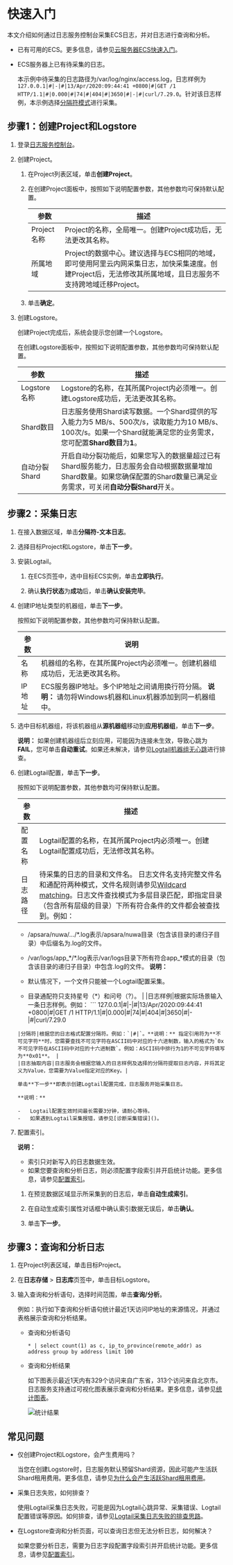 # 快速入门

本文介绍如何通过日志服务控制台采集ECS日志，并对日志进行查询和分析。

-   已有可用的ECS。更多信息，请参见[云服务器ECS快速入门](/intl.zh-CN/快速入门/通过控制台使用ECS实例（快捷版）.md)。
-   ECS服务器上已有待采集的日志。

    本示例中待采集的日志路径为/var/log/nginx/access.log，日志样例为`127.0.0.1|#|-|#|13/Apr/2020:09:44:41 +0800|#|GET /1 HTTP/1.1|#|0.000|#|74|#|404|#|3650|#|-|#|curl/7.29.0`。针对该日志样例，本示例选择[分隔符模式](/intl.zh-CN/数据采集/Logtail采集/采集文本日志/使用分隔符模式采集日志.md)进行采集。


## 步骤1：创建Project和Logstore

1.  登录[日志服务控制台](https://sls.console.aliyun.com)。

2.  创建Project。

    1.  在Project列表区域，单击**创建Project**。

    2.  在创建Project面板中，按照如下说明配置参数，其他参数均可保持默认配置。

        |参数|描述|
        |--|--|
        |Project名称|Project的名称，全局唯一。创建Project成功后，无法更改其名称。|
        |所属地域|Project的数据中心。建议选择与ECS相同的地域，即可使用阿里云内网采集日志，加快采集速度。创建Project后，无法修改其所属地域，且日志服务不支持跨地域迁移Project。 |

    3.  单击**确定**。

3.  创建Logstore。

    创建Project完成后，系统会提示您创建一个Logstore。

    在创建Logstore面板中，按照如下说明配置参数，其他参数均可保持默认配置。

    |参数|描述|
    |--|--|
    |Logstore名称|Logstore的名称，在其所属Project内必须唯一。创建Logstore成功后，无法更改其名称。|
    |Shard数目|日志服务使用Shard读写数据。一个Shard提供的写入能力为5 MB/s、500次/s，读取能力为10 MB/s、100次/s。如果一个Shard就能满足您的业务需求，您可配置**Shard数目**为**1**。 |
    |自动分裂Shard|开启自动分裂功能后，如果您写入的数据量超过已有Shard服务能力，日志服务会自动根据数据量增加Shard数量。如果您确保配置的Shard数量已满足业务需求，可关闭**自动分裂Shard**开关。 |


## 步骤2：采集日志

1.  在接入数据区域，单击**分隔符-文本日志**。

2.  选择目标Project和Logstore，单击**下一步**。

3.  安装Logtail。

    1.  在ECS页签中，选中目标ECS实例，单击**立即执行**。

    2.  确认**执行状态**为**成功**后，单击**确认安装完毕**。

4.  创建IP地址类型的机器组，单击**下一步**。

    按照如下说明配置参数，其他参数均可保持默认配置。

    |参数|说明|
    |--|--|
    |名称|机器组的名称，在其所属Project内必须唯一。创建机器组成功后，无法更改其名称。|
    |IP地址|ECS服务器IP地址。多个IP地址之间请用换行符分隔。 **说明：** 请勿将Windows机器和Linux机器添加到同一机器组中。 |

5.  选中目标机器组，将该机器组从**源机器组**移动到**应用机器组**，单击**下一步**。

    **说明：** 如果创建机器组后立刻应用，可能因为连接未生效，导致心跳为**FAIL**，您可单击**自动重试**。如果还未解决，请参见[Logtail机器组无心跳]()进行排查。

6.  创建Logtail配置，单击**下一步**。

    按照如下说明配置参数，其他参数均可保持默认配置。

    |参数|描述|
    |--|--|
    |配置名称|Logtail配置的名称，在其所属Project内必须唯一。创建Logtail配置成功后，无法修改其名称。|
    |日志路径|待采集的日志的目录和文件名。 日志文件名支持完整文件名和通配符两种模式，文件名规则请参见[Wildcard matching](http://man7.org/linux/man-pages/man7/glob.7.html)。日志文件查找模式为多层目录匹配，即指定目录（包含所有层级的目录）下所有符合条件的文件都会被查找到。例如：

    -   /apsara/nuwa/…/\*.log表示/apsara/nuwa目录（包含该目录的递归子目录）中后缀名为.log的文件。
    -   /var/logs/app\_\*/\*.log表示/var/logs目录下所有符合app\_\*模式的目录（包含该目录的递归子目录）中包含.log的文件。
**说明：**

    -   默认情况下，一个文件只能被一个Logtail配置采集。
    -   目录通配符只支持星号（\*）和问号（?）。 |
    |日志样例|根据实际场景输入一条日志样例。例如：    ```
127.0.0.1|#|-|#|13/Apr/2020:09:44:41 +0800|#|GET /1 HTTP/1.1|#|0.000|#|74|#|404|#|3650|#|-|#|curl/7.29.0
    ``` |
    |分隔符|根据您的日志格式配置分隔符。例如：`|#|`。**说明：** 指定引用符为**不可见字符**时，您需要查找不可见字符在ASCII码中对应的十六进制数，输入的格式为`0x不可见字符在ASCII码中对应的十六进制数`。例如：ASCII码中排行为1的不可见字符填写为**0x01**。 |
    |日志抽取内容|日志服务会根据您输入的日志样例及选择的分隔符提取日志内容，并将其定义为Value，您需要为Value指定对应的Key。|

    单击**下一步**即表示创建Logtail配置完成，日志服务开始采集日志。

    **说明：**

    -   Logtail配置生效时间最长需要3分钟，请耐心等待。
    -   如果遇到Logtail采集报错，请参见[诊断采集错误]()。
7.  配置索引。

    **说明：**

    -   索引只对新写入的日志数据生效。
    -   如果您要查询和分析日志，则必须配置字段索引并开启统计功能。更多信息，请参见[配置索引](/intl.zh-CN/查询与分析/配置索引.md)。
    1.  在预览数据区域显示所采集到的日志后，单击**自动生成索引**。

    2.  在自动生成索引属性对话框中确认索引数据无误后，单击**确认**。

    3.  单击**下一步**。


## 步骤3：查询和分析日志

1.  在Project列表区域，单击目标Project。

2.  在**日志存储** \> **日志库**页签中，单击目标Logstore。

3.  输入查询和分析语句，选择时间范围，单击**查询/分析**。

    例如：执行如下查询和分析语句统计最近1天访问IP地址的来源情况，并通过表格展示查询和分析结果。

    -   查询和分析语句

        ```
        * | select count(1) as c, ip_to_province(remote_addr) as address group by address limit 100
        ```

    -   查询和分析结果

        如下图表示最近1天内有329个访问来自广东省，313个访问来自北京市。日志服务支持通过可视化图表展示查询和分析结果。更多信息，请参见[统计图表](/intl.zh-CN/可视化与告警/统计图表/图表说明.md)。

        ![统计结果](https://static-aliyun-doc.oss-accelerate.aliyuncs.com/assets/img/zh-CN/8402728061/p203039.png)


## 常见问题

-   仅创建Project和Logstore，会产生费用吗？

    当您在创建Logstore时，日志服务默认预留Shard资源，因此可能产生活跃Shard租用费用。更多信息，请参见[为什么会产生活跃Shard租用费用](/intl.zh-CN/产品定价/常见问题/为什么会产生活跃Shard租用费用？.md)。

-   采集日志失败，如何排查？

    使用Logtail采集日志失败，可能是因为Logtail心跳异常、采集错误、Logtail配置错误等原因。如何排查，请参见[Logtail采集日志失败的排查思路]()。

-   在Logstore查询和分析页面，可以查询日志但无法分析日志，如何解决？

    如果您要分析日志，需要为日志字段配置字段索引并开启统计功能。更多信息，请参见[配置索引](/intl.zh-CN/查询与分析/配置索引.md)。


